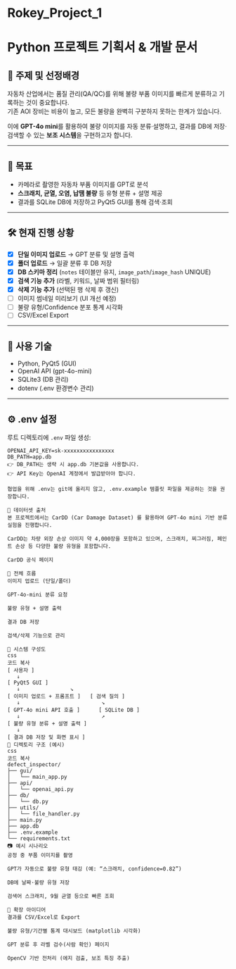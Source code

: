 # Rokey_Project_1
# Python 프로젝트 기획서 & 개발 문서

## 📌 주제 및 선정배경
자동차 산업에서는 품질 관리(QA/QC)를 위해 불량 부품 이미지를 빠르게 분류하고 기록하는 것이 중요합니다.  
기존 AOI 장비는 비용이 높고, 모든 불량을 완벽히 구분하지 못하는 한계가 있습니다.  

이에 **GPT-4o mini**를 활용하여 불량 이미지를 자동 분류·설명하고, 결과를 DB에 저장·검색할 수 있는 **보조 시스템**을 구현하고자 합니다.

---

## 🎯 목표
- 카메라로 촬영한 자동차 부품 이미지를 GPT로 분석  
- **스크래치, 균열, 오염, 납땜 불량** 등 유형 분류 + 설명 제공  
- 결과를 SQLite DB에 저장하고 PyQt5 GUI를 통해 검색·조회  

---

## 🛠 현재 진행 상황
- [x] **단일 이미지 업로드** → GPT 분류 및 설명 출력
- [x] **폴더 업로드** → 일괄 분류 후 DB 저장
- [x] **DB 스키마 정리** (`notes` 테이블만 유지, `image_path`/`image_hash` UNIQUE)
- [x] **검색 기능 추가** (라벨, 키워드, 날짜 범위 필터링)
- [x] **삭제 기능 추가** (선택된 행 삭제 후 갱신)
- [ ] 이미지 썸네일 미리보기 (UI 개선 예정)
- [ ] 불량 유형/Confidence 분포 통계 시각화
- [ ] CSV/Excel Export

---

## 🧩 사용 기술
- Python, PyQt5 (GUI)
- OpenAI API (gpt-4o-mini)
- SQLite3 (DB 관리)
- dotenv (.env 환경변수 관리)

---

## ⚙️ .env 설정
루트 디렉토리에 `.env` 파일 생성:  

```env
OPENAI_API_KEY=sk-xxxxxxxxxxxxxxxx
DB_PATH=app.db
👉 DB_PATH는 생략 시 app.db 기본값을 사용합니다.
👉 API Key는 OpenAI 계정에서 발급받아야 합니다.

협업을 위해 .env는 git에 올리지 않고, .env.example 템플릿 파일을 제공하는 것을 권장합니다.

📂 데이터셋 출처
본 프로젝트에서는 CarDD (Car Damage Dataset) 를 활용하여 GPT-4o mini 기반 분류 실험을 진행합니다.

CarDD는 차량 외장 손상 이미지 약 4,000장을 포함하고 있으며, 스크래치, 찌그러짐, 페인트 손상 등 다양한 불량 유형을 포함합니다.

CarDD 공식 페이지

🔁 전체 흐름
이미지 업로드 (단일/폴더)

GPT-4o-mini 분류 요청

불량 유형 + 설명 출력

결과 DB 저장

검색/삭제 기능으로 관리

🔧 시스템 구성도
css
코드 복사
[ 사용자 ]
   ↓
[ PyQt5 GUI ]
   ↓                ↘
[ 이미지 업로드 + 프롬프트 ]   [ 검색 질의 ]
   ↓                          ↘
[ GPT-4o mini API 호출 ]      [ SQLite DB ]
   ↓                          ↗
[ 불량 유형 분류 + 설명 출력 ]
   ↓
[ 결과 DB 저장 및 화면 표시 ]
📁 디렉토리 구조 (예시)
css
코드 복사
defect_inspector/
├── gui/
│   └── main_app.py
├── api/
│   └── openai_api.py
├── db/
│   └── db.py
├── utils/
│   └── file_handler.py
├── main.py
├── app.db
├── .env.example
└── requirements.txt
📷 예시 시나리오
공정 중 부품 이미지를 촬영

GPT가 자동으로 불량 유형 태깅 (예: “스크래치, confidence=0.82”)

DB에 날짜·불량 유형 저장

검색어 스크래치, 9월 균열 등으로 빠른 조회

🚀 확장 아이디어
결과를 CSV/Excel로 Export

불량 유형/기간별 통계 대시보드 (matplotlib 시각화)

GPT 분류 후 라벨 검수(사람 확인) 페이지

OpenCV 기반 전처리 (에지 검출, 보조 특징 추출)